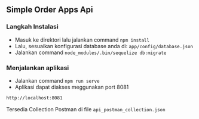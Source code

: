 ## Simple Order Apps Api

### Langkah Instalasi
- Masuk ke direktori lalu jalankan command `npm install`
- Lalu, sesuaikan konfigurasi database anda di: `app/config/database.json`
- Jalankan command `node_modules/.bin/sequelize db:migrate`

### Menjalankan aplikasi
- Jalankan command `npm run serve`
- Aplikasi dapat diakses meggunakan port 8081
```sh
http://localhost:8081
```


Tersedia Collection Postman di file `api_postman_collection.json`